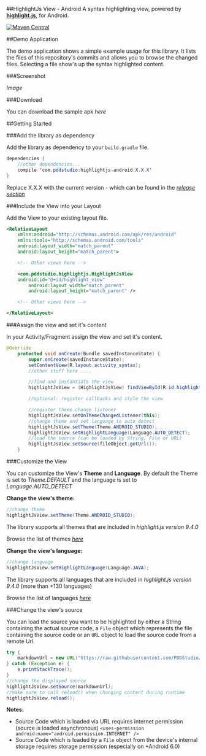 ##HighlightJs View - Android
A syntax highlighting view, powered by **[highlight.js](https://highlightjs.org/)**, for Android.

[![Maven Central](https://maven-badges.herokuapp.com/maven-central/com.pddstudio/highlightjs-android/badge.svg)](https://maven-badges.herokuapp.com/maven-central/com.pddstudio/highlightjs-android)

##Demo Application

The demo application shows a simple example usage for this library.
It lists the files of this repository's commits and allows you to browse the changed files.
Selecting a file show's up the syntax highlighted content.

###Screenshot

*Image*

###Download

You can download the sample apk *here*

##Getting Started

###Add the library as dependency

Add the library as dependency to your `build.gradle` file.

```java
dependencies {
	//other dependencies...
	compile 'com.pddstudio:highlightjs-android:X.X.X'
}
```

Replace X.X.X with the current version - which can be found in the *[release section](https://github.com/PDDStudio/highlightjs-android/releases)*

###Include the View into your Layout

Add the View to your existing layout file.

```xml
<RelativeLayout 
    xmlns:android="http://schemas.android.com/apk/res/android"
    xmlns:tools="http://schemas.android.com/tools"
    android:layout_width="match_parent"
    android:layout_height="match_parent">

    <!-- Other views here -->

    <com.pddstudio.highlightjs.HighlightJsView
	android:id="@+id/highlight_view"
        android:layout_width="match_parent"
        android:layout_height="match_parent" />

    <!-- Other views here -->

</RelativeLayout>
```

###Assign the view and set it's content

In your Activity/Fragment assign the view and set it's content.

```java
@Override
    protected void onCreate(Bundle savedInstanceState) {
        super.onCreate(savedInstanceState);
        setContentView(R.layout.activity_syntax);
        //other stuff here ....

        //find and instantiate the view
        highlightJsView = (HighlightJsView) findViewById(R.id.highlight_view);

		//optional: register callbacks and style the view

        //register theme change listener
        highlightJsView.setOnThemeChangedListener(this);
        //change theme and set language to auto detect
        highlightJsView.setTheme(Theme.ANDROID_STUDIO);
        highlightJsView.setHighlightLanguage(Language.AUTO_DETECT);
        //load the source (can be loaded by String, File or URL)
        highlightJsView.setSource(fileObject.getUrl());
    }
```


###Customize the View

You can customize the View's **Theme** and **Language**.
By default the Theme is set to *Theme.DEFAULT* and the language is set to *Language.AUTO_DETECT*

**Change the view's theme:**

```java
//change theme
highlightJsView.setTheme(Theme.ANDROID_STUDIO);
```
The library supports all themes that are included in *highlight.js version 9.4.0*

Browse the list of themes *[here](https://github.com/PDDStudio/highlightjs-android/tree/master/library/src/main/assets/styles)*

**Change the view's language:**

```java
//change language
highlightJsView.setHighlightLanguage(Language.JAVA);
```
The library supports all languages that are included in *highlight.js version 9.4.0* (more than +130 languages)

Browse the list of languages *[here](http://highlightjs.readthedocs.io/en/latest/css-classes-reference.html#language-names-and-aliases)*

###Change the view's source

You can load the source you want to be highlighted by either a String containing the actual source code, a `File` object which represents the file containing the source code or an `URL`  object to load the source code from a remote Url.

```java
try {
	markdownUrl = new URL("https://raw.githubusercontent.com/PDDStudio/highlightjs-android/master/README.md");
} catch (Exception e) {
	e.printStackTrace();
}
//change the displayed source
highlightJsView.setSource(markdownUrl);
//make sure to call reload() when changing content during runtime
highlightJsView.reload();
```


**Notes:**

- Source Code which is loaded via URL requires internet permission (source is loaded asynchronous) `<uses-permission android:name="android.permission.INTERNET" />`
- Source Code which is loaded by a `File` object from the device's internal storage requires  storage permission (especially on +Android 6.0)